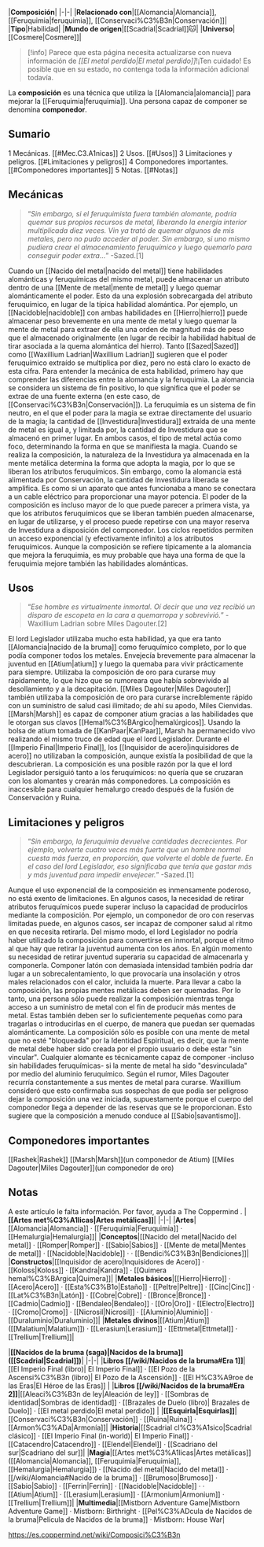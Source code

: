 

|**Composición**|
|-|-|
|**Relacionado con**|[[Alomancia\|Alomancia]], [[Feruquimia\|feruquimia]], [[Conservaci%C3%B3n\|Conservación]]|
|**Tipo**|Habilidad|
|**Mundo de origen**|[[Scadrial\|Scadrial]]🐱︎|
|**Universo**|[[Cosmere\|Cosmere]]|

> [!info] Parece que esta página necesita actualizarse con nueva información de *[[El metal perdido\|El metal perdido]]*!¡Ten cuidado! Es posible que en su estado, no contenga toda la información adicional todavía.

La **composición** es una técnica que utiliza la [[Alomancia\|alomancia]] para mejorar la [[Feruquimia\|feruquimia]]. Una persona capaz de componer se denomina **componedor**.

## Sumario

1 Mecánicas. [[#Mec.C3.A1nicas]] 
2 Usos. [[#Usos]] 
3 Limitaciones y peligros. [[#Limitaciones y peligros]] 
4 Componedores importantes. [[#Componedores importantes]] 
5 Notas. [[#Notas]] 


## Mecánicas
>“*Sin embargo, si el feruquimista fuera también alomante, podría quemar sus propios recursos de metal, liberando la energía interior multiplicada diez veces. Vin ya trató de quemar algunos de mis metales, pero no pudo acceder al poder. Sin embargo, si uno mismo pudiera crear el almacenamiento feruquímico y luego quemarlo para conseguir poder extra...*”
\-Sazed.[1]

Cuando un [[Nacido del metal\|nacido del metal]] tiene habilidades alománticas y feruquímicas del mismo metal, puede almacenar un atributo dentro de una [[Mente de metal\|mente de metal]] y luego quemar alománticamente el poder. Esto da una explosión sobrecargada del atributo feruquímico, en lugar de la típica habilidad alomántica. Por ejemplo, un [[Nacidoble\|nacidoble]] con ambas habilidades en [[Hierro\|hierro]] puede almacenar peso brevemente en una mente de metal y luego quemar la mente de metal para extraer de ella una orden de magnitud más de peso que el almacenado originalmente (en lugar de recibir la habilidad habitual de tirar asociada a la quema alomántica del hierro). Tanto [[Sazed\|Sazed]] como [[Waxillium Ladrian\|Waxillium Ladrian]] sugieren que el poder feruquímico extraído se multiplica por diez, pero no está claro lo exacto de esta cifra.
Para entender la mecánica de esta habilidad, primero hay que comprender las diferencias entre la alomancia y la feruquimia. La alomancia se considera un sistema de fin positivo, lo que significa que el poder se extrae de una fuente externa (en este caso, de [[Conservaci%C3%B3n\|Conservación]]). La feruquimia es un sistema de fin neutro, en el que el poder para la magia se extrae directamente del usuario de la magia; la cantidad de [[Investidura\|Investidura]] extraída de una mente de metal es igual a, y limitada por, la cantidad de Investidura que se almacenó en primer lugar. En ambos casos, el tipo de metal actúa como foco, determinando la forma en que se manifiesta la magia. Cuando se realiza la composición, la naturaleza de la Investidura ya almacenada en la mente metálica determina la forma que adopta la magia, por lo que se liberan los atributos feruquímicos. Sin embargo, como la alomancia está alimentada por Conservación, la cantidad de Investidura liberada se amplifica. Es como si un aparato que antes funcionaba a mano se conectara a un cable eléctrico para proporcionar una mayor potencia.
El poder de la composición es incluso mayor de lo que puede parecer a primera vista, ya que los atributos feruquímicos que se liberan también pueden almacenarse, en lugar de utilizarse, y el proceso puede repetirse con una mayor reserva de Investidura a disposición del componedor. Los ciclos repetidos permiten un acceso exponencial (y efectivamente infinito) a los atributos feruquímicos.
Aunque la composición se refiere típicamente a la alomancia que mejora la feruquimia, es muy probable que haya una forma de que la feruquimia mejore también las habilidades alománticas.

## Usos
>“*Ese hombre es virtualmente inmortal. Oí decir que una vez recibió un disparo de escopeta en la cara a quemarropa y sobrevivió.*”
\-Waxillium Ladrian sobre Miles Dagouter.[2]

El lord Legislador utilizaba mucho esta habilidad, ya que era tanto [[Alomancia\|nacido de la bruma]] como feruquímico completo, por lo que podía componer todos los metales. Envejecía brevemente para almacenar la juventud en [[Atium\|atium]] y luego la quemaba para vivir prácticamente para siempre. Utilizaba la composición de oro para curarse muy rápidamente, lo que hizo que se rumoreara que había sobrevivido al desollamiento y a la decapitación. [[Miles Dagouter\|Miles Dagouter]] también utilizaba la composición de oro para curarse increíblemente rápido con un suministro de salud casi ilimitado; de ahí su apodo, Miles Cienvidas.  [[Marsh\|Marsh]] es capaz de componer atium gracias a las habilidades que le otorgan sus clavos [[Hemal%C3%BArgico\|hemalúrgicos]]. Usando la bolsa de atium tomada de [[KanPaar\|KanPaar]], Marsh ha permanecido vivo realizando el mismo truco de edad que el lord Legislador. 
Durante el [[Imperio Final\|Imperio Final]], los [[Inquisidor de acero\|inquisidores de acero]] no utilizaban la composición, aunque existía la posibilidad de que la descubrieran. La composición es una posible razón por la que el lord Legislador persiguió tanto a los feruquímicos: no quería que se cruzaran con los alomantes y crearán más componedores. La composición es inaccesible para cualquier hemalurgo creado después de la fusión de Conservación y Ruina.

## Limitaciones y peligros
>“*Sin embargo, la feruquimia devuelve cantidades decrecientes. Por ejemplo, volverte cuatro veces más fuerte que un hombre normal cuesta más fuerza, en proporción, que volverte el doble de fuerte. En el caso del lord Legislador, eso significaba que tenía que gastar más y más juventud para impedir envejecer.*”
\-Sazed.[1]

Aunque el uso exponencial de la composición es inmensamente poderoso, no está exento de limitaciones. En algunos casos, la necesidad de retirar atributos feruquímicos puede superar incluso la capacidad de producirlos mediante la composición. Por ejemplo, un componedor de oro con reservas limitadas puede, en algunos casos, ser incapaz de componer salud al ritmo en que necesita retirarla. Del mismo modo, el lord Legislador no podría haber utilizado la composición para convertirse en inmortal, porque el ritmo al que hay que retirar la juventud aumenta con los años. En algún momento su necesidad de retirar juventud superaría su capacidad de almacenarla y componerla. Componer latón con demasiada intensidad también podría dar lugar a un sobrecalentamiento, lo que provocaría una insolación y otros males relacionados con el calor, incluida la muerte.
Para llevar a cabo la composición, las propias mentes metálicas deben ser quemadas. Por lo tanto, una persona sólo puede realizar la composición mientras tenga acceso a un suministro de metal con el fin de producir más mentes de metal. Estas también deben ser lo suficientemente pequeñas como para tragarlas o introducirlas en el cuerpo, de manera que puedan ser quemadas alománticamente.
La composición sólo es posible con una mente de metal que no esté "bloqueada" por la Identidad Espiritual, es decir, que la mente de metal debe haber sido creada por el propio usuario o debe estar "sin vincular". Cualquier alomante es técnicamente capaz de componer -incluso sin habilidades feruquímicas- si la mente de metal ha sido "desvinculada" por medio del aluminio feruquímico.
Según el rumor, Miles Dagouter recurría constantemente a sus mentes de metal para curarse. Waxillium consideró que esto confirmaba sus sospechas de que podía ser peligroso dejar la composición una vez iniciada, supuestamente porque el cuerpo del componedor llega a depender de las reservas que se le proporcionan. Esto sugiere que la composición a menudo conduce al [[Sabio\|savantismo]].

## Componedores importantes
[[Rashek\|Rashek]]
[[Marsh\|Marsh]](un componedor de Atium)
[[Miles Dagouter\|Miles Dagouter]](un componedor de oro)
## Notas

A este artículo le falta información. Por favor, ayuda a The Coppermind .
|**[[Artes met%C3%A1licas\|Artes metálicas]]**|
|-|-|
|**Artes**|[[Alomancia\|Alomancia]] · [[Feruquimia\|Feruquimia]] · [[Hemalurgia\|Hemalurgia]]|
|**Conceptos**|[[Nacido del metal\|Nacido del metal]] · [[Romper\|Romper]] · [[Sabio\|Sabios]] · [[Mente de metal\|Mentes de metal]] · [[Nacidoble\|Nacidoble]] ·  · [[Bendici%C3%B3n\|Bendiciones]]|
|**Constructos**|[[Inquisidor de acero\|Inquisidores de Acero]] · [[Koloss\|Koloss]] · [[Kandra\|Kandra]] · [[Quimera hemal%C3%BArgica\|Quimera]]|
|**Metales básicos**|[[Hierro\|Hierro]] · [[Acero\|Acero]] · [[Esta%C3%B1o\|Estaño]] · [[Peltre\|Peltre]] · [[Cinc\|Cinc]] · [[Lat%C3%B3n\|Latón]] · [[Cobre\|Cobre]] · [[Bronce\|Bronce]] · [[Cadmio\|Cadmio]] · [[Bendaleo\|Bendaleo]] · [[Oro\|Oro]] · [[Electro\|Electro]] · [[Cromo\|Cromo]] · [[Nicrosil\|Nicrosil]] · [[Aluminio\|Aluminio]] · [[Duraluminio\|Duraluminio]]|
|**Metales divinos**|[[Atium\|Atium]] ([[Malatium\|Malatium]]) · [[Lerasium\|Lerasium]] · [[Ettmetal\|Ettmetal]] · [[Trellium\|Trellium]]|

|**[[Nacidos de la bruma (saga)\|Nacidos de la bruma]] ([[Scadrial\|Scadrial]])**|
|-|-|
|**Libros [[/wiki/Nacidos de la bruma#Era 1]]**|[[El Imperio Final (libro)\| El Imperio Final]] · [[El Pozo de la Ascensi%C3%B3n (libro)\| El Pozo de la Ascensión]] · [[El H%C3%A9roe de las Eras\|El Héroe de las Eras]] |
|**Libros [[/wiki/Nacidos de la bruma#Era 2]]**|[[Aleaci%C3%B3n de ley\|Aleación de ley]] · [[Sombras de identidad\|Sombras de identidad]] · [[Brazales de Duelo (libro)\| Brazales de Duelo]] · [[El metal perdido\|El metal perdido]]  |
|**[[Esquirla\|Esquirlas]]**|[[Conservaci%C3%B3n\|Conservación]] · [[Ruina\|Ruina]] · [[Armon%C3%ADa\|Armonía]]|
|**Historia**|[[Scadrial cl%C3%A1sico\|Scadrial clásico]] · [[El Imperio Final (in-world)\| El Imperio Final]] · [[Catacendro\|Catacendro]] · [[Elendel\|Elendel]] · [[Scadriano del sur\|Scadriano del sur]]|
|**Magia**|[[Artes met%C3%A1licas\|Artes metálicas]] ([[Alomancia\|Alomancia]], [[Feruquimia\|Feruquimia]], [[Hemalurgia\|Hemalurgia]]) · [[Nacido del metal\|Nacido del metal]] · [[/wiki/Alomancia#Nacido de la bruma]] · [[Brumoso\|Brumoso]] · [[Sabio\|Sabio]] · [[Ferrin\|Ferrin]] · [[Nacidoble\|Nacidoble]] ·  · [[Atium\|Atium]] · [[Lerasium\|Lerasium]] · [[Armonium\|Armonium]] · [[Trellium\|Trellium]]|
|**Multimedia**|[[Mistborn Adventure Game\|Mistborn Adventure Game‎‎]] · Mistborn: Birthright · [[Pel%C3%ADcula de Nacidos de la bruma\|Película de Nacidos de la bruma]] · Mistborn: House War|



https://es.coppermind.net/wiki/Composici%C3%B3n